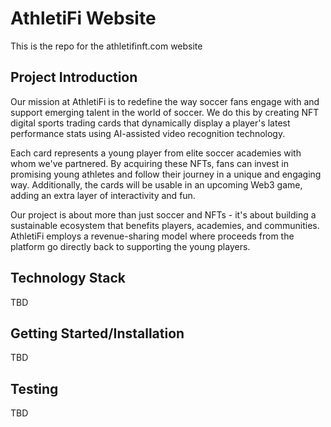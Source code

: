 # AthletiFi Website 
This is the repo for the athletifinft.com website

## Project Introduction
Our mission at AthletiFi is to redefine the way soccer fans engage with and support emerging talent in the world of soccer. We do this by creating NFT digital sports trading cards that dynamically display a player's latest performance stats using AI-assisted video recognition technology.

Each card represents a young player from elite soccer academies with whom we've partnered. By acquiring these NFTs, fans can invest in promising young athletes and follow their journey in a unique and engaging way. Additionally, the cards will be usable in an upcoming Web3 game, adding an extra layer of interactivity and fun.

Our project is about more than just soccer and NFTs - it's about building a sustainable ecosystem that benefits players, academies, and communities. AthletiFi employs a revenue-sharing model where proceeds from the platform go directly back to supporting the young players.

## Technology Stack
TBD

## Getting Started/Installation
TBD

## Testing
TBD
